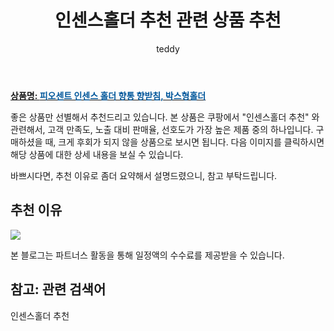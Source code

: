 ﻿---
layout: post
title:  "인센스홀더 추천 관련 상품 추천"
author: teddy
categories: [ 가구/인테리어 ]
tags: [인센스홀더 추천]
image: https://static.coupangcdn.com/image/vendor_inventory/8924/b4254f5eda8074164e9667b62e02c2ec75f42cd9e5059854191a8d8ddfb0.jpg 
description: "쿠팡에서 인센스홀더 추천 관련 상품으로 가장 고객 선호도가 높은 제품 중 하나입니다."
---

<a href="https://link.coupang.com/re/AFFSDP?lptag=AF3256674&pageKey=6307148944&itemId=13071330550&vendorItemId=4106485865&traceid=V0-153-e07500ae417f1cb3"><b>상품명: <font color='#01579B'>피오센트 인센스 홀더 향통 향받침, 박스형홀더</font></b></a>

좋은 상품만 선별해서 추천드리고 있습니다.
본 상품은 쿠팡에서 "인센스홀더 추천" 와 관련해서, 고객 만족도, 노출 대비 판매율, 선호도가 가장 높은 제품 중의 하나입니다.
구매하셨을 때, 크게 후회가 되지 않을 상품으로 보시면 됩니다. 
다음 이미지를 클릭하시면 해당 상품에 대한 상세 내용을 보실 수 있습니다.

바쁘시다면, 추천 이유로 좀더 요약해서 설명드렸으니, 참고 부탁드립니다.

## 추천 이유 

<a href="https://link.coupang.com/re/AFFSDP?lptag=AF3256674&pageKey=6307148944&itemId=13071330550&vendorItemId=4106485865&traceid=V0-153-e07500ae417f1cb3"><img src="https://thumbnail8.coupangcdn.com/thumbnails/remote/q89/image/vendor_inventory/cfe6/7f80429ac959b5590dfba894ab8506665a9ae4b68efa76de2bc9bb539482.jpg"></a> 

본 블로그는 파트너스 활동을 통해 일정액의 수수료를 제공받을 수 있습니다.

## 참고: 관련 검색어    
인센스홀더 추천